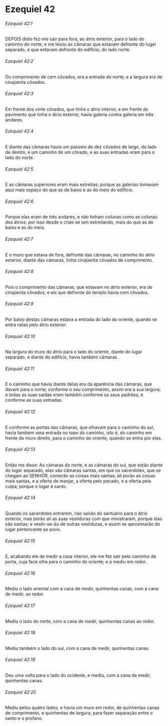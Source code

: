 # Ezequiel 42

###### Ezequiel 42:1

DEPOIS disto fez-me sair para fora, ao átrio exterior, para o lado do caminho do norte; e me levou às câmaras que estavam defronte do lugar separado, e que estavam defronte do edifício, do lado norte.

###### Ezequiel 42:2

Do comprimento de cem côvados, era a entrada do norte; e a largura era de cinqüenta côvados.

###### Ezequiel 42:3

Em frente dos vinte côvados, que tinha o átrio interior, e em frente do pavimento que tinha o átrio exterior, havia galeria contra galeria em três andares.

###### Ezequiel 42:4

E diante das câmaras havia um passeio de dez côvados de largo, do lado de dentro, e um caminho de um côvado, e as suas entradas eram para o lado do norte.

###### Ezequiel 42:5

E as câmaras superiores eram mais estreitas; porque as galerias tomavam aqui mais espaço do que as de baixo e as do meio do edifício.

###### Ezequiel 42:6

Porque elas eram de três andares, e não tinham colunas como as colunas dos átrios; por isso desde o chão se iam estreitando, mais do que as de baixo e as do meio.

###### Ezequiel 42:7

E o muro que estava de fora, defronte das câmaras, no caminho do átrio exterior, diante das câmaras, tinha cinqüenta côvados de comprimento.

###### Ezequiel 42:8

Pois o comprimento das câmaras, que estavam no átrio exterior, era de cinqüenta côvados; e eis que defronte do templo havia cem côvados.

###### Ezequiel 42:9

Por baixo destas câmaras estava a entrada do lado do oriente, quando se entra nelas pelo átrio exterior.

###### Ezequiel 42:10

Na largura do muro do átrio para o lado do oriente, diante do lugar separado, e diante do edifício, havia também câmaras.

###### Ezequiel 42:11

E o caminho que havia diante delas era da aparência das câmaras, que davam para o norte; conforme o seu comprimento, assim era a sua largura; e todas as suas saídas eram também conforme os seus padrões, e conforme as suas entradas.

###### Ezequiel 42:12

E conforme as portas das câmaras, que olhavam para o caminho do sul, havia também uma entrada no topo do caminho, isto é, do caminho em frente do muro direito, para o caminho do oriente, quando se entra por elas.

###### Ezequiel 42:13

Então me disse: As câmaras do norte, e as câmaras do sul, que estão diante do lugar separado, elas são câmaras santas, em que os sacerdotes, que se chegam ao SENHOR, comerão as coisas mais santas; ali porão as coisas mais santas, e a oferta de manjar, a oferta pelo pecado, e a oferta pela culpa; porque o lugar é santo.

###### Ezequiel 42:14

Quando os sacerdotes entrarem, não sairão do santuário para o átrio exterior, mas porão ali as suas vestiduras com que ministraram, porque elas são santas; e vestir-se-ão de outras vestiduras, e assim se aproximarão do lugar pertencente ao povo.

###### Ezequiel 42:15

E, acabando ele de medir a casa interior, ele me fez sair pelo caminho da porta, cuja face olha para o caminho do oriente; e a mediu em redor.

###### Ezequiel 42:16

Mediu o lado oriental com a cana de medir, quinhentas canas, com a cana de medir, ao redor.

###### Ezequiel 42:17

Mediu o lado do norte, com a cana de medir, quinhentas canas ao redor.

###### Ezequiel 42:18

Mediu também o lado do sul, com a cana de medir, quinhentas canas.

###### Ezequiel 42:19

Deu uma volta para o lado do ocidente, e mediu, com a cana de medir, quinhentas canas.

###### Ezequiel 42:20

Mediu pelos quatro lados; e havia um muro em redor, de quinhentas canas de comprimento, e quinhentas de largura, para fazer separação entre o santo e o profano.

